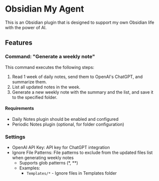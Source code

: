 # Obsidian My Agent

This is an Obsidian plugin that is designed to support my own Obsidian life with the power of AI.

## Features

### Command: "Generate a weekly note"

This command executes the following steps:

1. Read 1 week of daily notes, send them to OpenAI's ChatGPT, and summarize them.
2. List all updated notes in the week.
2. Generate a new weekly note with the summary and the list, and save it to the specified folder.

#### Requirements

- Daily Notes plugin should be enabled and configured
- Periodic Notes plugin (optional, for folder configuration)

### Settings

- OpenAI API Key: API key for ChatGPT integration
- Ignore File Patterns: File patterns to exclude from the updated files list when generating weekly notes
  - Supports glob patterns (*, **)
  - Examples:
    - `Templates/*` - Ignore files in Templates folder
